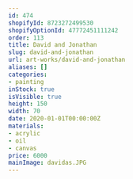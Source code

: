 ```yaml
---
id: 474
shopifyId: 8723272499530
shopifyOptionId: 47772451111242
order: 113
title: David and Jonathan
slug: david-and-jonathan
url: art-works/david-and-jonathan
aliases: []
categories:
- painting
inStock: true
isVisible: true
height: 150
width: 70
date: 2020-01-01T00:00:00Z
materials:
- acrylic
- oil
- canvas
price: 6000
mainImage: davidas.JPG
---
```

